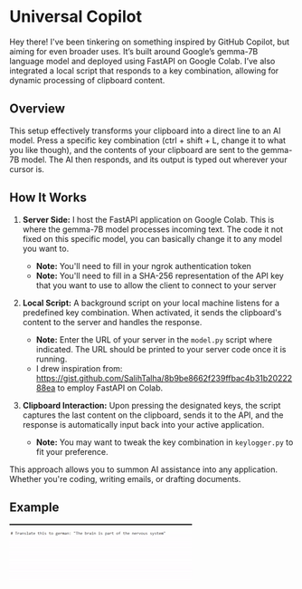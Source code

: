# Universal Copilot
Hey there! I've been tinkering on something inspired by GitHub Copilot, but aiming for even broader uses. It’s built around Google’s gemma-7B language model and deployed using FastAPI on Google Colab. I’ve also integrated a local script that responds to a key combination, allowing for dynamic processing of clipboard content.

## Overview
This setup effectively transforms your clipboard into a direct line to an AI model. Press a specific key combination (ctrl + shift + L, change it to what you like though), and the contents of your clipboard are sent to the gemma-7B model. The AI then responds, and its output is typed out wherever your cursor is.

## How It Works
1. **Server Side:** I host the FastAPI application on Google Colab. This is where the gemma-7B model processes incoming text. The code it not fixed on this specific model, you can basically change it to any model you want to.
   - **Note:** You'll need to fill in your ngrok authentication token
   - **Note:** You'll need to fill in a SHA-256 representation of the API key that you want to use to allow the client to connect to your server

2. **Local Script:** A background script on your local machine listens for a predefined key combination. When activated, it sends the clipboard's content to the server and handles the response.
   - **Note:** Enter the URL of your server in the `model.py` script where indicated. The URL should be printed to your server code once it is running.
   - I drew inspiration from: https://gist.github.com/SalihTalha/8b9be8662f239ffbac4b31b2022288ea to employ FastAPI on Colab. 

3. **Clipboard Interaction:** Upon pressing the designated keys, the script captures the last content on the clipboard, sends it to the API, and the response is automatically input back into your active application.
   - **Note:** You may want to tweak the key combination in `keylogger.py` to fit your preference.

This approach allows you to summon AI assistance into any application. Whether you're coding, writing emails, or drafting documents.

## Example
![](https://github.com/Lukas-Liemen/UniversalCopilot/blob/main/example.gif)
